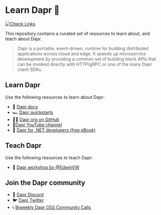 # Learn Dapr 🎩

[![Check Links](https://github.com/diagrid-labs/learn-dapr/actions/workflows/links.yml/badge.svg)](https://github.com/diagrid-labs/learn-dapr/actions/workflows/links.yml)

This repository contains a curated set of resources to learn about, and teach about Dapr.

> Dapr is a portable, event-driven, runtime for building distributed applications across cloud and edge. It speeds up microservice development by providing a common set of building block APIs that can be invoked directly with HTTP/gRPC or one of the many Dapr client SDKs.

## Learn Dapr

Use the following resources to learn about Dapr:

- 📖 [Dapr docs](https://docs.dapr.io/)
- 🏎️ [Dapr quickstarts](https://docs.dapr.io/getting-started/quickstarts/)
- 🧑‍💻 [Dapr org on GitHub](https://github.com/dapr)
- 🎥[Dapr YouTube channel](http://bit.ly/dapr-youtube)
- 📘 [Dapr for .NET developers (free eBook)](https://learn.microsoft.com/en-us/dotnet/architecture/dapr-for-net-developers/getting-started)

## Teach Dapr

Use the following resources to teach Dapr:

- 🚦 [Dapr workshop by @EdwinVW](https://github.com/EdwinVW/dapr-workshop)

## Join the Dapr community

- 💬 [Dapr Discord](http://bit.ly/dapr-discord)
- 🐦 [Dapr Twitter](https://twitter.com/daprdev)
- 📞 [Biweekly Dapr OSS Community Calls](https://github.com/dapr/community#community-meetings)
